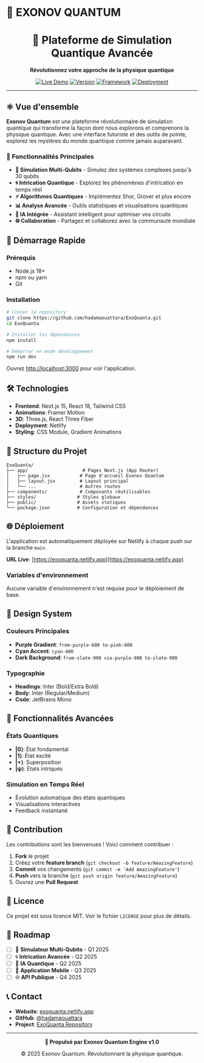 # 🌌 EXONOV QUANTUM

<div align="center">
  <h1>🚀 Plateforme de Simulation Quantique Avancée</h1>
  <p><strong>Révolutionnez votre approche de la physique quantique</strong></p>
  
  [![Live Demo](https://img.shields.io/badge/🌐_Live_Demo-exoquanta.netlify.app-blueviolet?style=for-the-badge)](https://exoquanta.netlify.app)
  [![Version](https://img.shields.io/badge/Version-1.0.0-purple?style=for-the-badge)]()
  [![Framework](https://img.shields.io/badge/Framework-Next.js_15-black?style=for-the-badge&logo=next.js)]()
  [![Deployment](https://img.shields.io/badge/Deployment-Netlify-00C7B7?style=for-the-badge&logo=netlify)]()
</div>

---

## ⚛️ Vue d'ensemble

**Exonov Quantum** est une plateforme révolutionnaire de simulation quantique qui transforme la façon dont nous explorons et comprenons la physique quantique. Avec une interface futuriste et des outils de pointe, explorez les mystères du monde quantique comme jamais auparavant.

### 🌟 Fonctionnalités Principales

- **🔬 Simulation Multi-Qubits** - Simulez des systèmes complexes jusqu'à 30 qubits
- **🌀 Intrication Quantique** - Explorez les phénomènes d'intrication en temps réel
- **⚡ Algorithmes Quantiques** - Implémentez Shor, Grover et plus encore
- **📊 Analyse Avancée** - Outils statistiques et visualisations quantiques
- **🎯 IA Intégrée** - Assistant intelligent pour optimiser vos circuits
- **🌐 Collaboration** - Partagez et collaborez avec la communauté mondiale

## 🚀 Démarrage Rapide

### Prérequis

- Node.js 18+ 
- npm ou yarn
- Git

### Installation

```bash
# Cloner le repository
git clone https://github.com/hadamaouattara/ExoQuanta.git
cd ExoQuanta

# Installer les dépendances
npm install

# Démarrer en mode développement
npm run dev
```

Ouvrez [http://localhost:3000](http://localhost:3000) pour voir l'application.

## 🛠️ Technologies

- **Frontend**: Next.js 15, React 18, Tailwind CSS
- **Animations**: Framer Motion
- **3D**: Three.js, React Three Fiber
- **Deployment**: Netlify
- **Styling**: CSS Module, Gradient Animations

## 📁 Structure du Projet

```
ExoQuanta/
├── app/                    # Pages Next.js (App Router)
│   ├── page.jsx           # Page d'accueil Exonov Quantum
│   ├── layout.jsx         # Layout principal
│   └── ...                # Autres routes
├── components/            # Composants réutilisables
├── styles/               # Styles globaux
├── public/               # Assets statiques
└── package.json          # Configuration et dépendances
```

## 🌐 Déploiement

L'application est automatiquement déployée sur Netlify à chaque push sur la branche `main`.

**URL Live**: [https://exoquanta.netlify.app](https://exoquanta.netlify.app)

### Variables d'environnement

Aucune variable d'environnement n'est requise pour le déploiement de base.

## 🎨 Design System

### Couleurs Principales
- **Purple Gradient**: `from-purple-600 to-pink-600`
- **Cyan Accent**: `cyan-400`
- **Dark Background**: `from-slate-900 via-purple-900 to-slate-900`

### Typographie
- **Headings**: Inter (Bold/Extra Bold)
- **Body**: Inter (Regular/Medium)
- **Code**: JetBrains Mono

## 🔮 Fonctionnalités Avancées

### États Quantiques
- **|0⟩**: État fondamental
- **|1⟩**: État excité  
- **|+⟩**: Superposition
- **|ψ⟩**: États intriqués

### Simulation en Temps Réel
- Évolution automatique des états quantiques
- Visualisations interactives
- Feedback instantané

## 🤝 Contribution

Les contributions sont les bienvenues ! Voici comment contribuer :

1. **Fork** le projet
2. Créez votre **feature branch** (`git checkout -b feature/AmazingFeature`)
3. **Commit** vos changements (`git commit -m 'Add AmazingFeature'`)
4. **Push** vers la branche (`git push origin feature/AmazingFeature`)
5. Ouvrez une **Pull Request**

## 📄 Licence

Ce projet est sous licence MIT. Voir le fichier `LICENSE` pour plus de détails.

## 🎯 Roadmap

- [ ] 🔬 **Simulateur Multi-Qubits** - Q1 2025
- [ ] 🌀 **Intrication Avancée** - Q2 2025  
- [ ] 🤖 **IA Quantique** - Q2 2025
- [ ] 📱 **Application Mobile** - Q3 2025
- [ ] 🌐 **API Publique** - Q4 2025

## 📞 Contact

- **Website**: [exoquanta.netlify.app](https://exoquanta.netlify.app)
- **GitHub**: [@hadamaouattara](https://github.com/hadamaouattara)
- **Project**: [ExoQuanta Repository](https://github.com/hadamaouattara/ExoQuanta)

---

<div align="center">
  <p><strong>🌌 Propulsé par Exonov Quantum Engine v1.0</strong></p>
  <p>© 2025 Exonov Quantum. Révolutionnant la physique quantique.</p>
</div>

